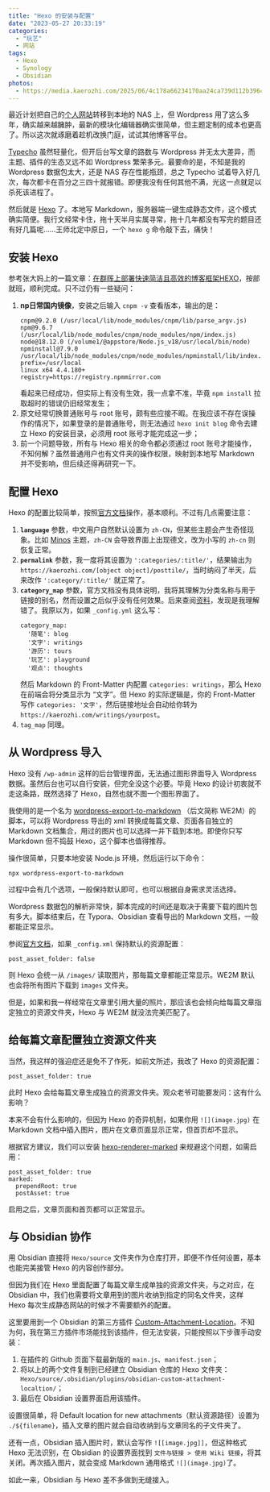 ```yaml
---
title: "Hexo 的安装与配置"
date: "2023-05-27 20:33:19"
categories: 
  - "玩艺"
  - 网站
tags: 
  - Hexo
  - Synology
  - Obsidian
photos:
  - https://media.kaerozhi.com/2025/06/4c178a66234170aa24ca739d112b396c.webp
---
```

最近计划把自己的[个人网站](https://kaero.org)转移到本地的 NAS 上，但 Wordpress 用了这么多年，确实越来越臃肿，最新的模块化编辑器确实很简单，但主题定制的成本也更高了。所以这次就琢磨着趁机改换门庭，试试其他博客平台。
<!-- more -->
[Typecho](https://typecho.org/) 虽然轻量化，但开后台写文章的路数与 Wordpress 并无太大差异，而主题、插件的生态又远不如 Wordpress 繁荣多元。最要命的是，不知是我的 Wordpress 数据包太大，还是 NAS 存在性能瓶颈，总之 Typecho 试着导入好几次，每次都卡在百分之三四十就报错。即便我没有任何其他不满，光这一点就足以杀死该进程了。

然后就是 [Hexo](https://hexo.io) 了。本地写 Markdown，服务器端一键生成静态文件，这个模式确实简便。我行文经常卡住，拖十天半月实属寻常，拖十几年都没有写完的题目还有好几篇呢……王师北定中原日，一个 `hexo g` 命令敲下去，痛快！

## 安装 Hexo

参考张大妈上的一篇文章：[在群晖上部署快速简洁且高效的博客框架HEXO](https://post.smzdm.com/p/az39o2xp/)，按部就班，顺利完成。只不过仍有一些疑问：

1. **np日常国内镜像**，安装之后输入 `cnpm -v` 查看版本，输出的是：
   ```
   cnpm@9.2.0 (/usr/local/lib/node_modules/cnpm/lib/parse_argv.js)
   npm@9.6.7 (/usr/local/lib/node_modules/cnpm/node_modules/npm/index.js)
   node@18.12.0 (/volume1/@appstore/Node.js_v18/usr/local/bin/node)
   npminstall@7.9.0 
   /usr/local/lib/node_modules/cnpm/node_modules/npminstall/lib/index.js)
   prefix=/usr/local
   linux x64 4.4.180+
   registry=https://registry.npmmirror.com
   ```
   看起来已经成功，但实际上有没有生效，我一点拿不准，毕竟 `npm install` 拉取超时的错误仍旧经常发生；
2. 原文经常切换普通账号与 root 账号，颇有些应接不暇。在我应该不存在误操作的情况下，如果登录的是普通账号，则无法通过 `hexo init blog` 命令去建立 Hexo 的安装目录，必须用 root 账号才能完成这一步；
3. 前一个问题导致，所有与 Hexo 相关的命令都必须通过 root 账号才能操作，不知何解？虽然普通用户也有文件夹的操作权限，映射到本地写 Markdown 并不受影响，但后续还得再研究一下。

## 配置 Hexo

Hexo 的配置比较简单，按照[官方文档](https://hexo.io/zh-cn/docs/index.html)操作，基本顺利。不过有几点需要注意：

1. **`language`** 参数，中文用户自然默认设置为 `zh-CN`，但某些主题会产生奇怪现象。比如 [Minos](http://ppoffice.github.io/hexo-theme-minos/) 主题，`zh-CN` 会导致界面上出现德文，改为小写的 `zh-cn` 则恢复正常。
2. **`permalink`** 参数，我一度将其设置为 `':categories/:title/'`，结果输出为 `https://kaerozhi.com/[object object]/posttile/`，当时纳闷了半天，后来改作 `':category/:title/'` 就正常了。
3. **`category_map`** 参数，官方文档没有具体说明，我将其理解为分类名称与用于链接的别名，然而设置之后似乎没有任何效果。后来查阅[资料](https://paugram.com/coding/hexo-secret-usage.html)，发现是我理解错了。我原以为，如果 `_config.yml` 这么写：
   ```
   category_map:
     '随笔': blog
     '文字': writings 
     '游历': tours
     '玩艺': playground
     '观点': thoughts
   ```
   然后 Markdown 的 Front-Matter 内配置 `categories: writings`，那么 Hexo 在前端会将分类显示为 “文字”。但 Hexo 的实际逻辑是，你的 Front-Matter 写作 `categories: '文字'`，然后链接地址会自动给你转为 `https://kaerozhi.com/writings/yourpost`。
4. `tag_map` 同理。

## 从 Wordpress 导入

Hexo 没有 `/wp-admin` 这样的后台管理界面，无法通过图形界面导入 Wordpress 数据。虽然后台也可以自行安装，但完全没这个必要。毕竟 Hexo 的设计初衷就不走这条路，既然选择了 Hexo，自然也就不图一个图形界面了。

我使用的是一个名为 [wordpress-export-to-markdown](https://github.com/lonekorean/wordpress-export-to-markdown) （后文简称 WE2M）的脚本，可以将 Wordpress 导出的 xml 转换成每篇文章、页面各自独立的 Markdown 文档集合，用过的图片也可以选择一并下载到本地。即使你只写 Markdown 但不捣鼓 Hexo，这个脚本也值得推荐。

操作很简单，只要本地安装 Node.js 环境，然后运行以下命令：
```
npx wordpress-export-to-markdown
```
过程中会有几个选项，一般保持默认即可，也可以根据自身需求灵活选择。

Wordpress 数据包的解析非常快，脚本完成的时间还是取决于需要下载的图片包有多大。脚本结束后，在 Typora、Obsidian 查看导出的 Markdown 文档，一般都能正常显示。

参阅[官方文档](https://hexo.io/zh-cn/docs/asset-folders)，如果 `_config.xml` 保持默认的资源配置：
```
post_asset_folder: false
```
则 Hexo 会统一从 `/images/` 读取图片，那每篇文章都能正常显示。WE2M 默认也会将所有图片下载到 `images` 文件夹。

但是，如果和我一样经常在文章里引用大量的照片，那应该也会倾向给每篇文章指定独立的资源文件夹，Hexo 与 WE2M 就没法完美匹配了。

## 给每篇文章配置独立资源文件夹

当然，我这样的强迫症还是免不了作死，如前文所述，我改了 Hexo 的资源配置：
```
post_asset_folder: true
```
此时 Hexo 会给每篇文章生成独立的资源文件夹。观众老爷可能要发问：这有什么影响？

本来不会有什么影响的，但因为 Hexo 的奇异机制，如果你用 `![](image.jpg)` 在 Markdown 文档中插入图片，图片在文章页面显示正常，但首页却不显示。

根据官方建议，我们可以安装 [hexo-renderer-marked](https://github.com/hexojs/hexo-renderer-marked) 来规避这个问题，如需启用：
```
post_asset_folder: true  
marked:  
  prependRoot: true  
  postAsset: true
```
启用之后，文章页面和首页都可以正常显示。

## 与 Obsidian 协作

用 Obsidian 直接将 `Hexo/source` 文件夹作为仓库打开，即便不作任何设置，基本也能完美接管 Hexo 的内容创作部分。

但因为我们在 Hexo 里面配置了每篇文章生成单独的资源文件夹，与之对应，在 Obsidian 中，我们也需要将文章用到的图片收纳到指定的同名文件夹，这样 Hexo 每次生成静态网站的时候才不需要额外的配置。

这里要用到一个 Obsidian 的第三方插件 [Custom-Attachment-Location](https://github.com/RainCat1998/obsidian-custom-attachment-location)。不知为何，我在第三方插件市场能找到该插件，但无法安装，只能按照以下步骤手动安装：

1. 在插件的 Github 页面下载最新版的 `main.js`、`manifest.json`；
2. 将以上的两个文件复制到已经建立 Obsidian 仓库的 Hexo 文件夹：`Hexo/source/.obsidian/plugins/obsidian-custom-attachment-localtion/`；
3. 最后在 Obsidian 设置界面启用该插件。

设置很简单，将 Default location for new attachments（默认资源路径）设置为 `./${filename}`，插入文章的图片就会自动收纳到与文章同名的子文件夹了。

还有一点，Obsidian 插入图片时，默认会写作 `![[image.jpg]]`，但这种格式 Hexo 无法识别，在 Obsidian 的设置界面找到 `文件与链接 > 使用 Wiki 链接`，将其关闭。再次插入图片，就会变成 Markdown 通用格式 `![](image.jpg)`了。

如此一来，Obsidian 与 Hexo 差不多做到无缝接入。